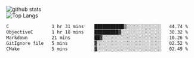 ![github stats](https://github-readme-stats.vercel.app/api?username=AndreFerreira5&show_icons=true&theme=dark&count_private=true)
<br>
![Top Langs](https://github-readme-stats.vercel.app/api/top-langs/?username=AndreFerreira5&layout=compact&theme=dark)
<br>
<!--START_SECTION:waka-->

```txt
C                1 hr 31 mins    ███████████▒░░░░░░░░░░░░░   44.74 %
ObjectiveC       1 hr 18 mins    █████████▓░░░░░░░░░░░░░░░   38.32 %
Markdown         21 mins         ██▓░░░░░░░░░░░░░░░░░░░░░░   10.26 %
GitIgnore file   5 mins          ▓░░░░░░░░░░░░░░░░░░░░░░░░   02.52 %
CMake            5 mins          ▓░░░░░░░░░░░░░░░░░░░░░░░░   02.49 %
```

<!--END_SECTION:waka-->
